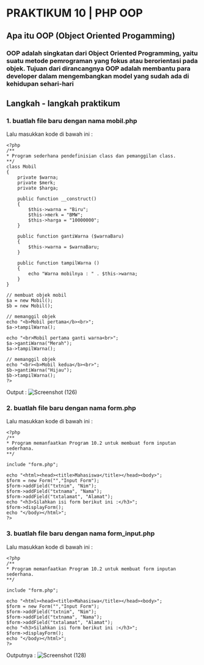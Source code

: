 # PRAKTIKUM 10 | PHP OOP
## Apa itu OOP (Object Oriented Progamming)
### OOP adalah singkatan dari Object Oriented Programming, yaitu suatu metode pemrograman yang fokus atau berorientasi pada objek. Tujuan dari dirancangnya OOP adalah membantu para developer dalam mengembangkan model yang sudah ada di kehidupan sehari-hari

## Langkah - langkah praktikum

### 1. buatlah file baru dengan nama mobil.php
Lalu masukkan kode di bawah ini :
```
<?php
/**
* Program sederhana pendefinisian class dan pemanggilan class.
**/
class Mobil
{
    private $warna;
    private $merk;
    private $harga;

    public function __construct()
    {
        $this->warna = "Biru";
        $this->merk = "BMW";
        $this->harga = "10000000";
    }

    public function gantiWarna ($warnaBaru)
    {
        $this->warna = $warnaBaru;
    }

    public function tampilWarna ()
    {
        echo "Warna mobilnya : " . $this->warna;
    }
}

// membuat objek mobil
$a = new Mobil();
$b = new Mobil();

// memanggil objek
echo "<b>Mobil pertama</b><br>";
$a->tampilWarna();

echo "<br>Mobil pertama ganti warna<br>";
$a->gantiWarna("Merah");
$a->tampilWarna();

// memanggil objek
echo "<br><b>Mobil kedua</b><br>";
$b->gantiWarna("Hijau");
$b->tampilWarna();
?>
```
Output :
![Screenshot (126)](https://user-images.githubusercontent.com/98897250/206978987-5dd064c3-951c-428a-bfe8-884d5c1a6d65.png)

### 2. buatlah file baru dengan nama form.php
Lalu masukkan kode di bawah ini :
```
<?php
/**
* Program memanfaatkan Program 10.2 untuk membuat form inputan sederhana.
**/

include "form.php";

echo "<html><head><title>Mahasiswa</title></head><body>";
$form = new Form("","Input Form");
$form->addField("txtnim", "Nim");
$form->addField("txtnama", "Nama");
$form->addField("txtalamat", "Alamat");
echo "<h3>Silahkan isi form berikut ini :</h3>";
$form->displayForm();
echo "</body></html>";
?>
```
### 3. buatlah file baru dengan nama form_input.php
Lalu masukkan kode di bawah ini :
```
<?php
/**
* Program memanfaatkan Program 10.2 untuk membuat form inputan sederhana.
**/

include "form.php";

echo "<html><head><title>Mahasiswa</title></head><body>";
$form = new Form("","Input Form");
$form->addField("txtnim", "Nim");
$form->addField("txtnama", "Nama");
$form->addField("txtalamat", "Alamat");
echo "<h3>Silahkan isi form berikut ini :</h3>";
$form->displayForm();
echo "</body></html>";
?>
```
Outputnya :
![Screenshot (128)](https://user-images.githubusercontent.com/98897250/206980512-2a123632-8676-4cea-aa5c-a092a39afe76.png)
